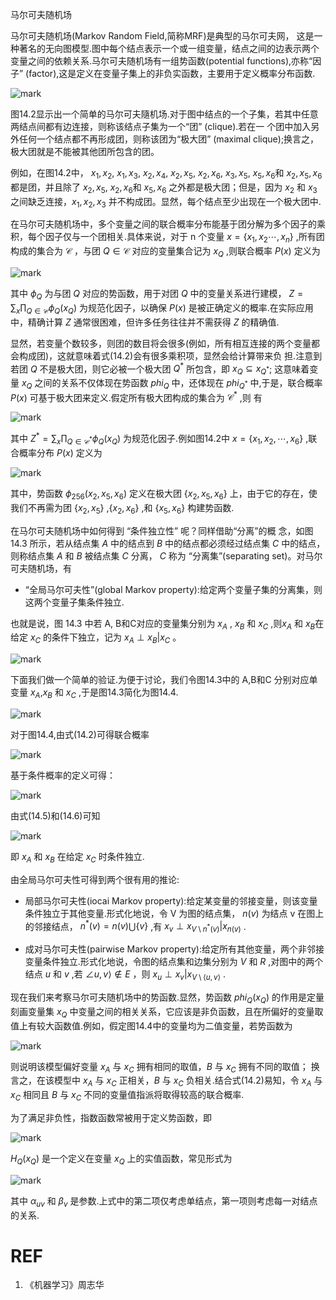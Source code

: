 
马尔可夫随机场

马尔可夫随机场(Markov Random Field,简称MRF)是典型的马尔可夫网， 这是一种著名的无向图模型.图中每个结点表示一个或一组变量，结点之间的边表示两个变量之间的依赖关系.马尔可夫随机场有一组势函数(potential functions),亦称“因子” (factor),这是定义在变量子集上的非负实函数，主要用于定义概率分布函数.

![mark](http://pacdb2bfr.bkt.clouddn.com/blog/image/180701/jEgfKk9j9g.png?imageslim)

图14.2显示出一个简单的马尔可夫隨机场.对于图中结点的一个子集，若其中任意两结点间都有边连接，则称该结点子集为一个“团” (clique).若在一 个团中加入另外任何一个结点都不再形成团，则称该团为“极大团” (maximal clique);换言之，极大团就是不能被其他团所包含的团。

例如，在图14.2中， ${x_1,x_2}$, ${x_1,x_3}$, ${x_2,x_4}$, ${x_2,x_5}$, ${x_2,x_6}$, ${x_3,x_5}$, ${x_5,x_6}$和 ${x_2,x_5,x_6}$ 都是团，并且除了 ${x_2,x_5}$, ${x_2,x_6}$和 ${x_5,x_6}$ 之外都是极大团；但是，因为 $x_2$ 和 $x_3$ 之间缺乏连接，${x_1,x_2,x_3}$ 并不构成团。显然，每个结点至少出现在一个极大团中.


在马尔可夫随机场中，多个变量之间的联合概率分布能基于团分解为多个因子的乘积，每个因子仅与一个团相关.具体来说，对于 n 个变量 $x=\{x_1,x_2\cdots,x_n\}$ ,所有团构成的集合为 $\mathcal{C}$ ，与团 $Q\in\mathcal{C}$ 对应的变量集合记为  $x_Q$ ,则联合概率 $P(x)$ 定义为

![mark](http://pacdb2bfr.bkt.clouddn.com/blog/image/180701/4D2dJ9F0fh.png?imageslim)

其中 $\phi_Q$ 为与团 $Q$ 对应的势函数，用于对团 $Q$ 中的变量关系进行建模， $Z =\sum_{x}\prod_{Q\in \mathcal{C} }\phi_Q(x_Q)$ 为规范化因子，以确保 $P(x)$ 是被正确定义的概率.在实际应用中，精确计算 $Z$ 通常很困难，但许多任务往往并不需获得 $Z$ 的精确值.

显然，若变量个数较多，则团的数目将会很多(例如，所有相互连接的两个变量都会构成团)，这就意味着式(14.2)会有很多乘积项，显然会给计算带来负 担.注意到若团 $Q$ 不是极大团，则它必被一个极大团 $Q^*$ 所包含，即 $x_Q\subseteq x_{Q^*}$; 这意味着变量 $x_Q$ 之间的关系不仅体现在势函数 $phi_Q$ 中，还体现在 $phi_{Q^*}$ 中,于是，联合概率 $P(x)$ 可基于极大团来定义.假定所有极大团构成的集合为 $\mathcal{C}^*$ ,则 有

![mark](http://pacdb2bfr.bkt.clouddn.com/blog/image/180701/Kdf0JL1b0E.png?imageslim)


其中 $Z^* =\sum_x \prod_{Q\in\mathcal{C}^*}\phi_Q(x_Q)$ 为规范化因子.例如图14.2中 $x = \{x_1,x_2,\cdots,x_6\}$ ,联合概率分布 $P(x)$ 定义为

![mark](http://pacdb2bfr.bkt.clouddn.com/blog/image/180701/Lle2If1k7l.png?imageslim)

其中，势函数 $\phi_{256}(x_2,x_5,x_6)$ 定义在极大团 $\{x_2,x_5,x_6\}$ 上，由于它的存在，使 我们不再需为团 $\{x_2,x_5\}$ ,$\{x_2,x_6\}$ ,和 $\{x_5,x_6\}$ 构建势函数.

在马尔可夫随机场中如何得到 “条件独立性” 呢？同样借助“分离”的概 念，如图 14.3 所示，若从结点集 $A$ 中的结点到 $B$ 中的结点都必须经过结点集 $C$ 中的结点，则称结点集 $A$ 和 $B$ 被结点集 $C$ 分离， $C$ 称为 “分离集”(separating set)。对马尔可夫随机场，有

- “全局马尔可夫性”(global Markov property):给定两个变量子集的分离集，则这两个变量子集条件独立.

也就是说，图 14.3 中若 A, B和C对应的变量集分别为 $x_A$ , $x_B$ 和 $x_C$ ,则$x_A$ 和 $x_B$在给定 $x_C$ 的条件下独立，记为 $x_A\perp x_B|x_C$ 。

![mark](http://pacdb2bfr.bkt.clouddn.com/blog/image/180701/62LmKB5D26.png?imageslim)



下面我们做一个简单的验证.为便于讨论，我们令图14.3中的 A,B和C 分别对应单变量 $x_A$,$x_B$ 和 $x_C$ ,于是图14.3简化为图14.4.


![mark](http://pacdb2bfr.bkt.clouddn.com/blog/image/180701/CH8km0Fd4I.png?imageslim)


对于图14.4,由式(14.2)可得联合概率

![mark](http://pacdb2bfr.bkt.clouddn.com/blog/image/180701/fk4mi3mkEg.png?imageslim)


基于条件概率的定义可得：


![mark](http://pacdb2bfr.bkt.clouddn.com/blog/image/180701/0h7jkLG5ce.png?imageslim)


由式(14.5)和(14.6)可知

![mark](http://pacdb2bfr.bkt.clouddn.com/blog/image/180701/HC6FLEfCHl.png?imageslim)


即 $x_A$ 和 $x_B$ 在给定 $x_C$ 时条件独立.

由全局马尔可夫性可得到两个很有用的推论:

- 局部马尔可夫性(iocai Markov property):给定某变量的邻接变量，则该变量条件独立于其他变量.形式化地说，令 V 为图的结点集， $n(v)$ 为结点  v 在图上的邻接结点， $n^*(v)=n(v)\bigcup \{v\}$ ,有 $x_v\perp x_{V\setminus n^*(v)}|x_{n(v)}$ .

- 成对马尔可夫性(pairwise Markov property):给定所有其他变量，两个非邻接变量条件独立.形式化地说，令图的结点集和边集分别为 $V$ 和 $R$ ,对图中的两个结点 $u$ 和 $v$ ,若 $\angle u,v\rangle \notin E$ ，则 $x_u\perp x_v|x_{V\setminus\langle u,v\rangle}$ .

现在我们来考察马尔可夫随机场中的势函数.显然，势函数  $phi_Q(x_Q)$ 的作用是定量刻画变量集 $x_Q$ 中变量之间的相关关系，它应该是非负函数，且在所偏好的变量取值上有较大函数值.例如，假定图14.4中的变量均为二值变量，若势函数为

![mark](http://pacdb2bfr.bkt.clouddn.com/blog/image/180701/C2AIB3I5gC.png?imageslim)

则说明该模型偏好变量 $x_A$ 与 $x_C$ 拥有相同的取值，$B$ 与 $x_C$ 拥有不同的取值； 换言之，在该模型中 $x_A$ 与 $x_C$ 正相关，$B$ 与 $x_C$ 负相关.结合式(14.2)易知，令 $x_A$ 与 $x_C$ 相同且 $B$ 与 $x_C$ 不同的变量值指派将取得较高的联合概率.



为了满足非负性，指数函数常被用于定义势函数，即

![mark](http://pacdb2bfr.bkt.clouddn.com/blog/image/180701/hhFg3Aj0bK.png?imageslim)

$H_Q(x_Q)$ 是一个定义在变量 $x_Q$ 上的实值函数，常见形式为

![mark](http://pacdb2bfr.bkt.clouddn.com/blog/image/180701/7IAfef07fa.png?imageslim)

其中 $\alpha_{uv}$ 和 $\beta_v$ 是参数.上式中的第二项仅考虑单结点，第一项则考虑每一对结点的关系.








# REF
1. 《机器学习》周志华
